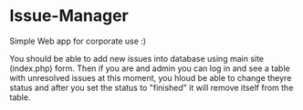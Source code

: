 # Issue-Manager
Simple Web app for corporate use :)


You should be able to add new issues into database using main site (index.php) form. Then if you are and admin you can log in and see a table with unresolved issues at this moment, you hloud be able to change theyre status and after you set the status to "finished" it will remove itself from the table.
